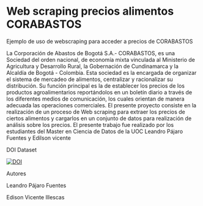 # Web scraping precios alimentos CORABASTOS
Ejemplo de uso de webscraping para acceder a precios de CORABASTOS


La Corporación de Abastos de Bogotá S.A.- CORABASTOS, es una Sociedad del orden nacional, de economía mixta vinculada al Ministerio de Agricultura y Desarrollo Rural, la Gobernación de Cundinamarca y la Alcaldía de Bogotá - Colombia.  Esta sociedad es la encargada de organizar el sistema de mercadeo de alimentos, centralizar y racionalizar su distribución.  Su función principal es la de establecer los precios de los productos agroalimentarios reportándolos en un boletín diario a través de los diferentes medios de comunicación, los cuales orientan de manera adecuada las operaciones comerciales.
El presente proyecto consiste en la realización de un proceso de Web scraping para extraer los precios de ciertos alimentos y cargarlos en un conjunto de datos para realización de análisis sobre los precios.
El presente trabajo fue realizado por los estudiantes del Master en Ciencia de Datos de la UOC Leandro Pájaro Fuentes y Edilson vicente

DOI Dataset

[![DOI](https://zenodo.org/badge/DOI/10.5281/zenodo.6433329.svg)](https://doi.org/10.5281/zenodo.6433329)

Autores

Leandro Pájaro Fuentes

Edison Vicente Illescas

